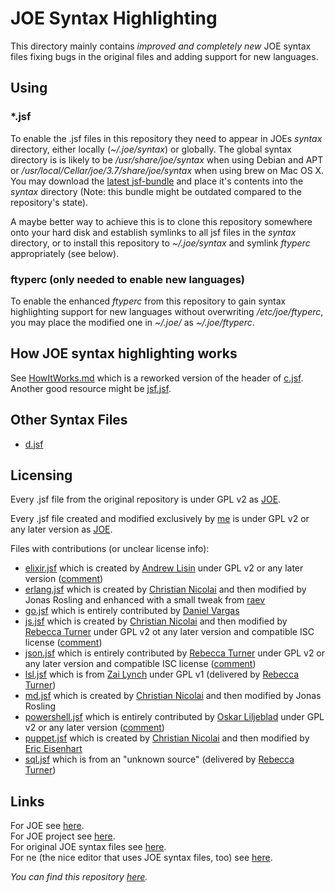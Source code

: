 # JOE Syntax Highlighting

This directory mainly contains *improved and completely new* JOE syntax files fixing bugs in the original files and adding support for new languages.

## Using

### *.jsf

To enable the .jsf files in this repository they need to appear in JOEs *syntax* directory, either locally (*~/.joe/syntax*) or globally. The global syntax directory is is likely to be */usr/share/joe/syntax* when using Debian and APT or */usr/local/Cellar/joe/3.7/share/joe/syntax* when using brew on Mac OS X.  You may download the [latest jsf-bundle](https://github.com/downloads/cmur2/joe-syntax/jsf-bundle_2.tar) and place it's contents into the *syntax* directory (Note: this bundle might be outdated compared to the repository's state).

A maybe better way to achieve this is to clone this repository somewhere onto your hard disk and establish symlinks to all jsf files in the *syntax* directory, or to install this repository to *~/.joe/syntax* and symlink *ftyperc* appropriately (see below).

### ftyperc (only needed to enable new languages)

To enable the enhanced *ftyperc* from this repository to gain syntax highlighting support for new languages without overwriting */etc/joe/ftyperc*, you may place the modified one in *~/.joe/* as *~/.joe/ftyperc*.

## How JOE syntax highlighting works

See [HowItWorks.md](https://github.com/cmur2/joe-syntax/blob/master/HowItWorks.md) which is a reworked version of the header of [c.jsf](http://joe-editor.hg.sourceforge.net/hgweb/joe-editor/joe-editor/file/tip/syntax/c.jsf.in). Another good resource might be [jsf.jsf](http://joe-editor.hg.sourceforge.net/hgweb/joe-editor/joe-editor/file/tip/syntax/jsf.jsf.in).

## Other Syntax Files

* [d.jsf](https://gist.github.com/1032393)

## Licensing

Every .jsf file from the original repository is under GPL v2 as [JOE](http://sourceforge.net/projects/joe-editor/).

Every .jsf file created and modified exclusively by [me](https://github.com/cmur2) is under GPL v2 or any later version as [JOE](http://sourceforge.net/projects/joe-editor/).

Files with contributions (or unclear license info):

* [elixir.jsf](https://github.com/cmur2/joe-syntax/blob/master/elixir.jsf) which is created by [Andrew Lisin](https://github.com/avli) under GPL v2 or any later version ([comment](https://github.com/cmur2/joe-syntax/pull/18#issuecomment-78036115))
* [erlang.jsf](https://github.com/cmur2/joe-syntax/blob/master/erlang.jsf) which is created by [Christian Nicolai](https://github.com/cmur2) and then modified by Jonas Rosling and enhanced with a small tweak from [raev](https://github.com/raev)
* [go.jsf](https://github.com/cmur2/joe-syntax/blob/master/go.jsf) which is entirely contributed by [Daniel Vargas](https://github.com/danielvargas)
* [js.jsf](https://github.com/cmur2/joe-syntax/blob/master/js.jsf) which is created by [Christian Nicolai](https://github.com/cmur2) and then modified by [Rebecca Turner](https://github.com/iarna) under GPL v2 ot any later version and compatible ISC license ([comment](https://github.com/cmur2/joe-syntax/pull/13#issuecomment-78058267))
* [json.jsf](https://github.com/cmur2/joe-syntax/blob/master/json.jsf) which is entirely contributed by [Rebecca Turner](https://github.com/iarna) under GPL v2 or any later version and compatible ISC license ([comment](https://github.com/cmur2/joe-syntax/pull/14#issuecomment-78058037))
* [lsl.jsf](https://github.com/cmur2/joe-syntax/blob/master/lsl.jsf) which is from [Zai Lynch](https://wiki.secondlife.com/wiki/User:Zai_Lynch) under GPL v1 (delivered by [Rebecca Turner](https://github.com/iarna))
* [md.jsf](https://github.com/cmur2/joe-syntax/blob/master/md.jsf) which is created by [Christian Nicolai](https://github.com/cmur2) and then modified by Jonas Rosling
* [powershell.jsf](https://github.com/cmur2/joe-syntax/blob/master/powershell.jsf) which is entirely contributed by [Oskar Liljeblad](https://github.com/osklil) under GPL v2 or any later version ([comment](https://github.com/cmur2/joe-syntax/pull/5#issuecomment-76935968))
* [puppet.jsf](https://github.com/cmur2/joe-syntax/blob/master/puppet.jsf) which is created by [Christian Nicolai](https://github.com/cmur2) and then modified by [Eric Eisenhart](https://github.com/eeisenhart)
* [sql.jsf](https://github.com/cmur2/joe-syntax/blob/master/sql.jsf) which is from an "unknown source" (delivered by [Rebecca Turner](https://github.com/iarna))

## Links

For JOE see [here](http://joe-editor.sourceforge.net/).  
For JOE project see [here](http://sourceforge.net/projects/joe-editor/).  
For original JOE syntax files see [here](http://joe-editor.hg.sourceforge.net/hgweb/joe-editor/joe-editor/file/tip/syntax).  
For ne (the nice editor that uses JOE syntax files, too) see [here](http://ne.di.unimi.it/).  

*You can find this repository [here](https://github.com/cmur2/joe-syntax).*
